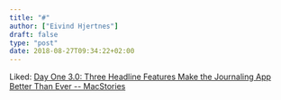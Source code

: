 ```yaml
---
title: "#"
author: ["Eivind Hjertnes"]
draft: false
type: "post"
date: 2018-08-27T09:34:22+02:00
---
```


Liked:
[Day
One 3.0: Three Headline Features Make the Journaling App Better Than
Ever -- MacStories](https://www.macstories.net/reviews/day-one-30-three-headline-features-make-the-journaling-app-better-than-ever/)
